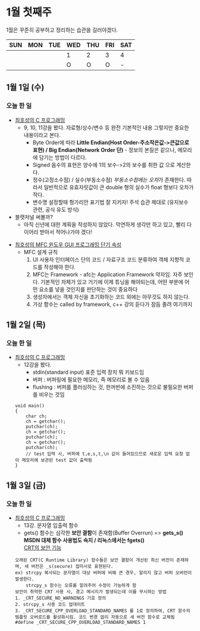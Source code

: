 # 1월 첫째주
1월은 꾸준히 공부하고 정리하는 습관을 길러야겠다.  



SUN | MON | TUE | WED | THU | FRI | SAT  
----|----|----|----|----|----|---- 
|  |  |  | 1 | 2 | 3 | 4   
|  |  |  | O | O | O | -   


## 1월 1일 (수)
### 오늘 한 일
- [최호성의 C 프로그래밍](https://www.youtube.com/watch?v=j4x7qNzEMjM&list=PLXvgR_grOs1BiznAEkzQdA9tlcA06qx75&index=11) 
  - 9, 10, 11강을 봤다. 자료형/상수/변수 등 완전 기본적인 내용 그렇지만 중요한 내용이라고 본다.
    - Byte Order에 따라 **Little Endian(Host Order-주소작은값->큰값으로 표현) / Big Endian(Network Order 단)** - 정보의 본질은 같으나, 메모리에 담기는 방법이 다르다. 
    - Signed 음수의 표현은 양수에 1의 보수->2의 보수를 취한 값 으로 계산한다.
    - 정수(고정소수점) / 실수(부동소수점) *부동소수점에는 오차*가 존재한다. 따라서 일반적으로 유효자릿값이 큰 double 형의 실수가 float 형보다 오차가 작다.
    - 변수명 설정할때 헝가리안 표기법 잘 지키자! 주석 습관 제대로 (유지보수 관련, 공식 유도 방식)
- 블랫저널 써볼까?
  - 아직 신년에 대한 계획을 작성하지 않았다. 막연하게 생각만 하고 있고, 빨리 다이어리 받아서 적어나가야 겠다!
+ [최호성의 MFC 윈도우 GUI 프로그래밍 단기 속성](https://www.youtube.com/watch?v=VPt69tFR4ww&list=PLXvgR_grOs1BEwuPXc0L7qm_11DeApwKJ&index=2&t=367s)
  + MFC 설계 규칙
    1. UI 사용자 인터페이스 단의 코드 / 자료구조 코드 분류하여 객체 지향적 코드를 작성해야 한다.
    2. MFC는 Framework - afc는 Application Framework 약자임. 자주 보인다. 기본적인 차체가 있고 거기에 이제 튜닝을 해야되는데, 어떤 부분에 어떤 요소를 넣을 것인지를 판단하는 것이 중요하다  
    3. 생성자에서는 객체 자신을 초기화하는 코드 외에는 아무것도 하지 않는다.
    4. 가상 함수는 called by framework, c++ 강의 듣다가 잠듬 졸려 여기까지
    
## 1월 2일 (목)
### 오늘 한 일
 - [최호성의 C 프로그래밍](https://www.youtube.com/watch?v=OX7nWwFTPnM&list=PLXvgR_grOs1BiznAEkzQdA9tlcA06qx75&index=12) 
   - 12강을 봤다.
     - stdin(standard input) 표준 입력 장치 뭐 키보드임
     - 버퍼 : 버퍼링에 필요한 메모리, 즉 메모리로 볼 수 있음
     - flushing : 버퍼를 플러싱하는 것, 한꺼번에 소진하는 것으로 불필요한 버퍼를 비우는 것임  
    ```(.C)
    void main()
    {
        char ch;
        ch = getchar();
        putchar(ch);
        ch = getchar();
        putchar(ch);
        ch = getchar();
        putchar(ch);
        // test 입력 시, 버퍼에 t,e,s,t,\n 값이 들어있으므로 새로운 입력 요청 없이 메모리에 보관된 test 값이 출력됨
    }
    ```
## 1월 3일 (금)
### 오늘 한 일
 - [최호성의 C 프로그래밍](https://www.youtube.com/watch?v=FNGI3xRZ7XI&list=PLXvgR_grOs1BiznAEkzQdA9tlcA06qx75&index=13) 
   - 13강. 문자열 입출력 함수
    - gets() 함수는 심각한 **보안 결함**이 존재함(Buffer Overrun) => **gets_s() MSDN 대체 함수 사용법도 숙지 / 리눅스에서는 fgets()**  
    [CRT의 보안 기능](https://msdn.microsoft.com/ko-kr/ie/8ef0s5kh(v=vs.94))
    ```
    오래된 CRT(C Runtime Library) 함수들은 보안 결함이 개선된 최신 버전이 존재하며, 새 버전은 _s(secure) 접미사로 표현된다.
    ex) strcpy 복사되는 문자열이 대상 버퍼에 비해 큰 경우, 알리지 않고 버퍼 오버런이 발생한다.
        strcpy_s 함수는 오류를 알려주어 수정이 가능하게 함
    보안이 취약한 CRT 사용 시, 경고 메시지가 발생되는데 이를 무시하는 방법
    1. _CRT_SECURE_NO_WARNINGS 기호 정의
    2. strcpy_s 사용 코드 업데이트
    3. _CRT_SECURE_CPP_OVERLOAD_STANDARD_NAMES 를 1로 정의하여, CRT 함수의 템플릿 오버로드를 활성화시킴. 코드 변경 없이 자동으로 새 버전 함수로 교체됨
    #define _CRT_SECURE_CPP_OVERLOAD_STANDARD_NAMES 1
    ```
  
